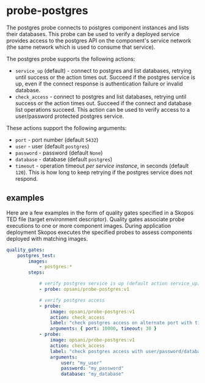 # probe-postgres
The postgres probe connects to postgres component instances and lists their databases.  This probe can be used to verify a deployed service provides access to the postgres API on the component's service network (the same network which is used to consume that service).

The postgres probe supports the following actions:

* `service_up` (default) - connect to postgres and list databases, retrying until success or the action times out.  Succeed if the postgres service is up, even if the connect response is authentication failure or invalid database.
* `check_access` - connect to postgres and list databases, retrying until success or the action times out.  Succeed if the connect and database list operations succeed.  This action can be used to verify access to a user/password protected postgres service.

These actions support the following arguments:

* `port` - port number (default `5432`)
* `user` - user (default `postgres`)
* `password` - password (default `None`)
* `database` - database (default `postgres`)
* `timeout` - operation timeout *per service instance*, in seconds (default `120`).  This is how long to keep retrying if the postgres service does not respond.

## examples

Here are a few examples in the form of quality gates specified in a Skopos TED file (target environment descriptor).  Quality gates associate probe executions to one or more component images.  During application deployment Skopos executes the specified probes to assess components deployed with matching images.

```yaml
quality_gates:
    postgres_test:
        images:
            - postgres:*
        steps:

            # verify postgres service is up (default action service_up)
            - probe: opsani/probe-postgres:v1

            # verify postgres access
            - probe:
                image: opsani/probe-postgres:v1
                action: check_access
                label: "check postgres access on alternate port with timeout"
                arguments: { port: 10000, timeout: 30 }
            - probe:
                image: opsani/probe-postgres:v1
                action: check_access
                label: "check postgres access with user/password/database"
                arguments:
                    user: "my_user"
                    password: "my_password"
                    database: "my_database"
```
